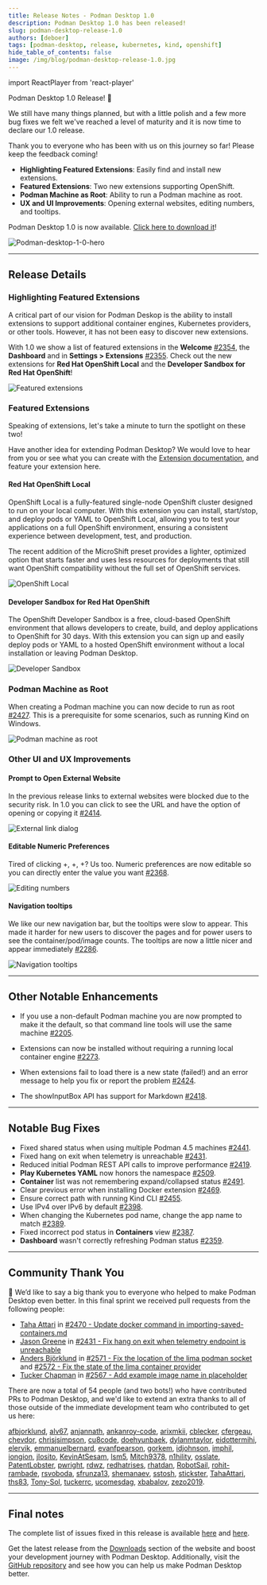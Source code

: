 ```yaml
---
title: Release Notes - Podman Desktop 1.0
description: Podman Desktop 1.0 has been released!
slug: podman-desktop-release-1.0
authors: [deboer]
tags: [podman-desktop, release, kubernetes, kind, openshift]
hide_table_of_contents: false
image: /img/blog/podman-desktop-release-1.0.jpg
---
```


import ReactPlayer from 'react-player'

Podman Desktop 1.0 Release! 🎉

We still have many things planned, but with a little polish and a few more bug fixes we
felt we've reached a level of maturity and it is now time to declare our 1.0 release.

Thank you to everyone who has been with us on this journey so far! Please keep the
feedback coming!

<!--Main Features-->

- **Highlighting Featured Extensions**: Easily find and install new extensions.
- **Featured Extensions**: Two new extensions supporting OpenShift.
- **Podman Machine as Root**: Ability to run a Podman machine as root.
- **UX and UI Improvements**: Opening external websites, editing numbers, and tooltips.

Podman Desktop 1.0 is now available. [Click here to download it](/downloads)!

![Podman-desktop-1-0-hero](img/podman-desktop-release-1.0/podman-desktop-release-1.0.jpg)

<!--truncate-->

---

## Release Details

### Highlighting Featured Extensions

A critical part of our vision for Podman Deskop is the ability to install extensions to
support additional container engines, Kubernetes providers, or other tools. However, it
has not been easy to discover new extensions.

With 1.0 we show a list of featured extensions in the **Welcome**
[#2354](https://github.com/containers/podman-desktop/pull/2354), the **Dashboard** and in
**<icon icon="fa-solid fa-cog" size="lg" /> Settings > Extensions**
[#2355](https://github.com/containers/podman-desktop/pull/2355). Check out the new
extensions for **Red Hat OpenShift Local** and the **Developer Sandbox for Red Hat OpenShift**!

![Featured extensions](img/podman-desktop-release-1.0/featured-extensions.png)

### Featured Extensions

Speaking of extensions, let's take a minute to turn the spotlight on these two!

Have another idea for extending Podman Desktop? We would love to hear from you or see
what you can create with the [Extension documentation](/docs/extensions),
and feature your extension here.

#### Red Hat OpenShift Local

OpenShift Local is a fully-featured single-node OpenShift cluster designed to run on your local computer.
With this extension you can install, start/stop, and deploy pods or YAML to OpenShift Local,
allowing you to test your applications on a full OpenShift environment, ensuring a consistent
experience between development, test, and production.

The recent addition of the MicroShift preset provides a lighter, optimized option that
starts faster and uses less resources for deployments that still want OpenShift compatibility
without the full set of OpenShift services.

![OpenShift Local](img/podman-desktop-release-1.0/openshift-local.png)

#### Developer Sandbox for Red Hat OpenShift

The OpenShift Developer Sandbox is a free, cloud-based OpenShift environment that allows developers to
create, build, and deploy applications to OpenShift for 30 days. With this extension you can sign up
and easily deploy pods or YAML to a hosted OpenShift environment without a local installation or
leaving Podman Desktop.

![Developer Sandbox](img/podman-desktop-release-1.0/sandbox.png)

### Podman Machine as Root

When creating a Podman machine you can now decide to run as root [#2427](https://github.com/containers/podman-desktop/pull/2427). This is a prerequisite for some scenarios, such as running Kind on Windows.

![Podman machine as root](img/podman-desktop-release-1.0/podman-root.png)

### Other UI and UX Improvements

#### Prompt to Open External Website

In the previous release links to external websites were blocked due to the security risk.
In 1.0 you can click to see the URL and have the option of opening or copying it
[#2414](https://github.com/containers/podman-desktop/pull/2414).

![External link dialog](img/podman-desktop-release-1.0/external-link.png)

#### Editable Numeric Preferences

Tired of clicking +, +, +? Us too. Numeric preferences are now editable so
you can directly enter the value you want
[#2368](https://github.com/containers/podman-desktop/pull/2368).

![Editing numbers](img/podman-desktop-release-1.0/edit-number.png)

#### Navigation tooltips

We like our new navigation bar, but the tooltips were slow to appear. This made it harder for new
users to discover the pages and for power users to see the container/pod/image counts. The
tooltips are now a little nicer and appear immediately
[#2286](https://github.com/containers/podman-desktop/pull/2286).

![Navigation tooltips](img/podman-desktop-release-1.0/nav-tooltips.png)

---

## Other Notable Enhancements

- If you use a non-default Podman machine you are now prompted to make it the default, so
  that command line tools will use the same machine [#2205](https://github.com/containers/podman-desktop/pull/2205).

- Extensions can now be installed without requiring a running local container engine
  [#2273](https://github.com/containers/podman-desktop/pull/2273).

- When extensions fail to load there is a new state (failed!) and an error message
  to help you fix or report the problem [#2424](https://github.com/containers/podman-desktop/pull/2424).

- The showInputBox API has support for Markdown [#2418](https://github.com/containers/podman-desktop/pull/2418).

---

## Notable Bug Fixes

- Fixed shared status when using multiple Podman 4.5 machines [#2441](https://github.com/containers/podman-desktop/pull/2441).
- Fixed hang on exit when telemetry is unreachable [#2431](https://github.com/containers/podman-desktop/pull/2431).
- Reduced initial Podman REST API calls to improve performance [#2419](https://github.com/containers/podman-desktop/pull/2419).
- **Play Kubernetes YAML** now honors the namespace [#2509](https://github.com/containers/podman-desktop/pull/2509).
- **Container** list was not remembering expand/collapsed status [#2491](https://github.com/containers/podman-desktop/pull/2491).
- Clear previous error when installing Docker extension [#2469](https://github.com/containers/podman-desktop/pull/2469).
- Ensure correct path with running Kind CLI [#2455](https://github.com/containers/podman-desktop/pull/2455).
- Use IPv4 over IPv6 by default [#2398](https://github.com/containers/podman-desktop/pull/2398).
- When changing the Kubernetes pod name, change the app name to match [#2389](https://github.com/containers/podman-desktop/pull/2389).
- Fixed incorrect pod status in **Containers** view [#2387](https://github.com/containers/podman-desktop/pull/2387).
- **Dashboard** wasn't correctly refreshing Podman status [#2359](https://github.com/containers/podman-desktop/pull/2359).

---

## Community Thank You

🎉 We’d like to say a big thank you to everyone who helped to make Podman Desktop even better. In this final
sprint we received pull requests from the following people:

- [Taha Attari](https://github.com/TahaAttari) in [#2470 - Update docker command in importing-saved-containers.md](https://github.com/containers/podman-desktop/pull/2470)
- [Jason Greene](https://github.com/n1hility) in [#2431 - Fix hang on exit when telemetry endpoint is unreachable](https://github.com/containers/podman-desktop/pull/2431)
- [Anders Björklund](https://github.com/afbjorklund) in [#2571 - Fix the location of the lima podman socket](https://github.com/containers/podman-desktop/pull/2571) and [#2572 - Fix the state of the lima container provider](https://github.com/containers/podman-desktop/pull/2572)
- [Tucker Chapman](https://github.com/tuckerrc) in [#2567 - Add example image name in placeholder](https://github.com/containers/podman-desktop/pull/2567)

There are now a total of 54 people (and two bots!) who have contributed PRs to Podman Desktop, and we'd
like to extend an extra thanks to all of those outside of the immediate development team who contributed
to get us here:

[afbjorklund](https://github.com/afbjorklund),
[alv67](https://github.com/alv67),
[anjannath](https://github.com/anjannath),
[ankanroy-code](https://github.com/ankanroy-code),
[arixmkii](https://github.com/arixmkii),
[cblecker](https://github.com/cblecker),
[cfergeau](https://github.com/cfergeau),
[chevdor](https://github.com/chevdor),
[chrisjsimpson](https://github.com/chrisjsimpson),
[cu8code](https://github.com/cu8code),
[doehyunbaek](https://github.com/doehyunbaek),
[dylanmtaylor](https://github.com/dylanmtaylor),
[eidottermihi](https://github.com/eidottermihi),
[elervik](https://github.com/elervik),
[emmanuelbernard](https://github.com/emmanuelbernard),
[evanfpearson](https://github.com/evanfpearson),
[gorkem](https://github.com/gorkem),
[idjohnson](https://github.com/idjohnson),
[imphil](https://github.com/imphil),
[iongion](https://github.com/iongion),
[jlosito](https://github.com/jlosito),
[KevinAtSesam](https://github.com/KevinAtSesam),
[lsm5](https://github.com/lsm5),
[Mitch9378](https://github.com/Mitch9378),
[n1hility](https://github.com/n1hility),
[osslate](https://github.com/osslate),
[PatentLobster](https://github.com/PatentLobster),
[pwright](https://github.com/pwright),
[rdwz](https://github.com/rdwz),
[redhatrises](https://github.com/redhatrises),
[rhatdan](https://github.com/rhatdan),
[RobotSail](https://github.com/RobotSail),
[rohit-rambade](https://github.com/rohit-rambade),
[rsvoboda](https://github.com/rsvoboda),
[sfrunza13](https://github.com/sfrunza13),
[shemanaev](https://github.com/shemanaev),
[sstosh](https://github.com/sstosh),
[stickster](https://github.com/stickster),
[TahaAttari](https://github.com/TahaAttari),
[ths83](https://github.com/ths83),
[Tony-Sol](https://github.com/Tony-Sol),
[tuckerrc](https://github.com/tuckerrc),
[ucomesdag](https://github.com/ucomesdag),
[xbabalov](https://github.com/xbabalov),
[zezo2019](https://github.com/zezo2019).

---

## Final notes

The complete list of issues fixed in this release is available [here](https://github.com/containers/podman-desktop/issues?q=is%3Aclosed+milestone%3A1.0.0) and [here](https://github.com/containers/podman-desktop/issues?q=is%3Aclosed+milestone%3A1.0.1).

Get the latest release from the [Downloads](/downloads) section of the website and boost your development journey with Podman Desktop. Additionally, visit the [GitHub repository](https://github.com/containers/podman-desktop) and see how you can help us make Podman Desktop better.
